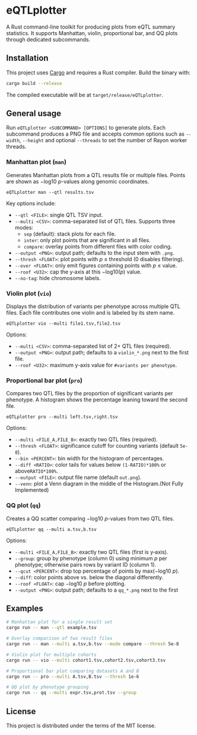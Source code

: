 # eQTLplotter

A Rust command-line toolkit for producing plots from eQTL summary statistics. It
supports Manhattan, violin, proportional bar, and QQ plots through dedicated
subcommands.

## Installation

This project uses [Cargo](https://doc.rust-lang.org/cargo/) and requires a Rust
compiler. Build the binary with:

```bash
cargo build --release
```

The compiled executable will be at `target/release/eQTLplotter`.

## General usage

Run `eQTLplotter <SUBCOMMAND> [OPTIONS]` to generate plots. Each subcommand
produces a PNG file and accepts common options such as `--width`, `--height`
and optional `--threads` to set the number of Rayon worker threads.

### Manhattan plot (`man`)

Generates Manhattan plots from a QTL results file or multiple files. Points are
shown as −log10 *p*-values along genomic coordinates.

```
eQTLplotter man --qtl results.tsv
```

Key options include:

- `--qtl <FILE>`: single QTL TSV input.
- `--multi <CSV>`: comma-separated list of QTL files. Supports three modes:
  - `sep` (default): stack plots for each file.
  - `inter`: only plot points that are significant in all files.
  - `compare`: overlay points from different files with color coding.
- `--output <PNG>`: output path; defaults to the input stem with `.png`.
- `--thresh <FLOAT>`: plot points with *p* ≤ threshold (0 disables filtering).
- `--over <FLOAT>`: only emit figures containing points with *p* ≤ value.
- `--roof <U32>`: cap the y‑axis at this −log10(*p*) value.
- `--no-tag`: hide chromosome labels.

### Violin plot (`vio`)

Displays the distribution of variants per phenotype across multiple QTL files.
Each file contributes one violin and is labeled by its stem name.

```
eQTLplotter vio --multi file1.tsv,file2.tsv
```

Options:

- `--multi <CSV>`: comma-separated list of 2+ QTL files (required).
- `--output <PNG>`: output path; defaults to a `violin_*.png` next to the first
  file.
- `--roof <U32>`: maximum y-axis value for `#variants per phenotype`.

### Proportional bar plot (`pro`)

Compares two QTL files by the proportion of significant variants per phenotype.
A histogram shows the percentage leaning toward the second file.

```
eQTLplotter pro --multi left.tsv,right.tsv
```

Options:

- `--multi <FILE_A,FILE_B>`: exactly two QTL files (required).
- `--thresh <FLOAT>`: significance cutoff for counting variants (default
  `5e-8`).
- `--bin <PERCENT>`: bin width for the histogram of percentages.
- `--diff <RATIO>`: color tails for values below `(1-RATIO)*100%` or above`RATIO*100%`.
- `--output <FILE>`: output file name (default `out.png`).
- `--venn`: plot a Venn diagram in the middle of the Histogram.(Not Fully Implemented)


### QQ plot (`qq`)

Creates a QQ scatter comparing −log10 *p*-values from two QTL files.

```
eQTLplotter qq --multi a.tsv,b.tsv
```

Options:

- `--multi <FILE_A,FILE_B>`: exactly two QTL files (first is y‑axis).
- `--group`: group by phenotype (column 0) using minimum *p* per phenotype;
  otherwise pairs rows by variant ID (column 1).
- `--qcut <PERCENT>`: drop top percentage of points by max(−log10 *p*).
- `--diff`: color points above vs. below the diagonal differently.
- `--roof <FLOAT>`: cap −log10 *p* before plotting.
- `--output <PNG>`: output path; defaults to a `qq_*.png` next to the first

## Examples

```bash
# Manhattan plot for a single result set
cargo run -- man --qtl example.tsv

# Overlay comparison of two result files
cargo run -- man --multi a.tsv,b.tsv --mode compare --thresh 5e-8

# Violin plot for multiple cohorts
cargo run -- vio --multi cohort1.tsv,cohort2.tsv,cohort3.tsv

# Proportional bar plot comparing datasets A and B
cargo run -- pro --multi A.tsv,B.tsv --thresh 1e-6

# QQ plot by phenotype grouping
cargo run -- qq --multi expr.tsv,prot.tsv --group
```

## License

This project is distributed under the terms of the MIT license.
